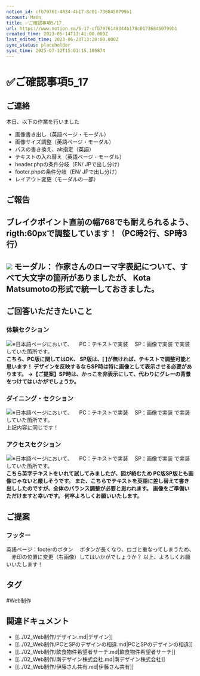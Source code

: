 ```yaml
---
notion_id: cfb79761-4834-4b17-8c01-7368450799b1
account: Main
title: ✅ご確認事項5/17
url: https://www.notion.so/5-17-cfb7976148344b178c017368450799b1
created_time: 2023-05-14T13:41:00.000Z
last_edited_time: 2023-06-23T13:20:00.000Z
sync_status: placeholder
sync_time: 2025-07-12T15:01:15.105874
---
```

# ✅ご確認事項5_17

## ご連絡
本日、以下の作業を行いました
- 画像書き出し（英語ページ・モーダル）
- 画像サイズ調整（英語ページ・モーダル）
- パスの書き換え、alt指定（英語）
- テキストの入れ替え（英語ページ・モーダル）
- header.phpの条件分岐（EN/ JPで出し分け）
- footer.phpの条件分岐（EN/ JPで出し分け）
- レイアウト変更（モーダルの一部）
## ご報告
**ブレイクポイント直前の幅768でも耐えられるよう、
rigth:60pxで調整しています！（PC時2行、SP時3行）**
---
![](https://prod-files-secure.s3.us-west-2.amazonaws.com/736adce6-a3a4-4a64-9f74-d9aa055c96d2/ef65ef0e-72d6-454a-8364-9ceaa62d7204/%E4%BD%9C%E5%AE%B6%E3%81%95%E3%82%93%E3%81%AE%E3%83%AD%E3%83%BC%E3%83%9E%E5%AD%97%E8%A1%A8%E8%A8%98%E3%81%A7%E3%81%99%E3%81%8C%E3%80%81%E5%85%88%E9%A0%AD%E5%A4%A7%E6%96%87%E5%AD%97%E3%81%A7%E6%AE%8B%E3%82%8A%E3%81%AF%E5%B0%8F%E6%96%87%E5%AD%97%E3%81%A7%E7%B5%B1%E4%B8%80%E3%81%97%E3%81%A6%E3%81%84%E3%81%BE%E3%81%99%E3%80%82.jpg?X-Amz-Algorithm=AWS4-HMAC-SHA256&X-Amz-Content-Sha256=UNSIGNED-PAYLOAD&X-Amz-Credential=ASIAZI2LB466ULG4CMND%2F20250719%2Fus-west-2%2Fs3%2Faws4_request&X-Amz-Date=20250719T043832Z&X-Amz-Expires=3600&X-Amz-Security-Token=IQoJb3JpZ2luX2VjEIT%2F%2F%2F%2F%2F%2F%2F%2F%2F%2FwEaCXVzLXdlc3QtMiJHMEUCIQDhA7fqyt%2B6Gn9QobbVXCeTiX06YfErV7SGkmcquTMdSQIgfUqvBLDNIOiMTzRZbvfLLvJQXk%2BPwxMnZ1IZMOQ0MekqiAQInf%2F%2F%2F%2F%2F%2F%2F%2F%2F%2FARAAGgw2Mzc0MjMxODM4MDUiDORetyhyCU194VbnNCrcAxQv2%2FjtOADlqHfMIPT5ngfZjE03kke47ABXsGfZxqmu3ho0ha7VwHB4DvE1azQSp%2F1%2BVMfv%2BVGhps5qwaRYxXqp1dyR4ThvzlzXDFFyqLriBHw3YbfHIpg%2BdGqcnZBjqvkZJ%2FdTGH88pC9NMb%2Fv4FkngTb1er07ZnQQAKAojnrHAVqPxx0LVsOgkr24hVeuK%2Bx%2BOStL2o7EggY%2FAWMSH4CO8S6XPoupnL6AOdRU%2FXYwk9uDn2VFoLozp5hh6bJ7fsuerDAq6nFlH8Uj0rPmRIthkG%2FKH%2BcTt7C3dSH6JNoJre6K9wycq%2Fi4wFSXOkirkjRYiLsd1iq6vIfLd2iCEQoX0gzgnxYYhnG8FfAyYAzB3mLJ62bRCaVAzMi%2FbsVdXLVr321DmoxIcQwnI8yQiR8PhCj%2F3rxY83gi9F%2FPp%2BZz0ENq%2F5bAO3r%2BZX9LDnRoGr3P25vrxp3MC8JWHpSOHvvTXsiL6wKbqHtr1OqwwXMBFwB9uCf2n5RI1exHFpMr%2F6CV0pS8z%2Bh6FruNv1ADoQiFTFRj6agYMHcUh2dOvLySRV8N8P6xNcWwqmEW%2FDJrF76qY8J2OywMM9tv4%2BUIncwFaYshasbomgd2ZSD4%2B8I8ymDDjH%2BykHyf4ex%2FMPuq7MMGOqUBHBQgXDrI3QtDfq6JwvMp0I4Ch57ZI4CFr3Ope%2FQoRChcvCchUB2Zp8vW6iq45uhxasNXc2kH%2Bs4wt144n5eJ%2Bd3DtJYG7zB1AAbiCSh6EuSvF%2BH02RGXHJAyRSDRquvQwmHzGxWHkllcVrX3%2FG7IxQyT4ANe8Ztkp00Keq71rKyVCRMtaM7saRcuiU76mqzX61D36F0%2Fx%2BXCDHzrEMV5S1iBnatz&X-Amz-Signature=8a657d5c8517d4b4b851fc2f1aa839e91affc46a1adb4337838e9e03051158e6&X-Amz-SignedHeaders=host&x-amz-checksum-mode=ENABLED&x-id=GetObject)
モーダル：
作家さんのローマ字表記について、すべて大文字の箇所がありましたが、
Kota Matsumotoの形式で統一しておきました。
---
## ご回答いただきたいこと
### 体験セクション
![※日本語ページにおいて、
　PC：テキストで実装
　SP：画像で実装
で実装していた箇所です。](https://prod-files-secure.s3.us-west-2.amazonaws.com/736adce6-a3a4-4a64-9f74-d9aa055c96d2/957ba5ad-8ab2-400f-80e0-a307d6a81919/Untitled.png?X-Amz-Algorithm=AWS4-HMAC-SHA256&X-Amz-Content-Sha256=UNSIGNED-PAYLOAD&X-Amz-Credential=ASIAZI2LB466ULG4CMND%2F20250719%2Fus-west-2%2Fs3%2Faws4_request&X-Amz-Date=20250719T043833Z&X-Amz-Expires=3600&X-Amz-Security-Token=IQoJb3JpZ2luX2VjEIT%2F%2F%2F%2F%2F%2F%2F%2F%2F%2FwEaCXVzLXdlc3QtMiJHMEUCIQDhA7fqyt%2B6Gn9QobbVXCeTiX06YfErV7SGkmcquTMdSQIgfUqvBLDNIOiMTzRZbvfLLvJQXk%2BPwxMnZ1IZMOQ0MekqiAQInf%2F%2F%2F%2F%2F%2F%2F%2F%2F%2FARAAGgw2Mzc0MjMxODM4MDUiDORetyhyCU194VbnNCrcAxQv2%2FjtOADlqHfMIPT5ngfZjE03kke47ABXsGfZxqmu3ho0ha7VwHB4DvE1azQSp%2F1%2BVMfv%2BVGhps5qwaRYxXqp1dyR4ThvzlzXDFFyqLriBHw3YbfHIpg%2BdGqcnZBjqvkZJ%2FdTGH88pC9NMb%2Fv4FkngTb1er07ZnQQAKAojnrHAVqPxx0LVsOgkr24hVeuK%2Bx%2BOStL2o7EggY%2FAWMSH4CO8S6XPoupnL6AOdRU%2FXYwk9uDn2VFoLozp5hh6bJ7fsuerDAq6nFlH8Uj0rPmRIthkG%2FKH%2BcTt7C3dSH6JNoJre6K9wycq%2Fi4wFSXOkirkjRYiLsd1iq6vIfLd2iCEQoX0gzgnxYYhnG8FfAyYAzB3mLJ62bRCaVAzMi%2FbsVdXLVr321DmoxIcQwnI8yQiR8PhCj%2F3rxY83gi9F%2FPp%2BZz0ENq%2F5bAO3r%2BZX9LDnRoGr3P25vrxp3MC8JWHpSOHvvTXsiL6wKbqHtr1OqwwXMBFwB9uCf2n5RI1exHFpMr%2F6CV0pS8z%2Bh6FruNv1ADoQiFTFRj6agYMHcUh2dOvLySRV8N8P6xNcWwqmEW%2FDJrF76qY8J2OywMM9tv4%2BUIncwFaYshasbomgd2ZSD4%2B8I8ymDDjH%2BykHyf4ex%2FMPuq7MMGOqUBHBQgXDrI3QtDfq6JwvMp0I4Ch57ZI4CFr3Ope%2FQoRChcvCchUB2Zp8vW6iq45uhxasNXc2kH%2Bs4wt144n5eJ%2Bd3DtJYG7zB1AAbiCSh6EuSvF%2BH02RGXHJAyRSDRquvQwmHzGxWHkllcVrX3%2FG7IxQyT4ANe8Ztkp00Keq71rKyVCRMtaM7saRcuiU76mqzX61D36F0%2Fx%2BXCDHzrEMV5S1iBnatz&X-Amz-Signature=06670e5326ab4a42091a0c2d302316ae348dfff90411607010dad6d3aed6c8ae&X-Amz-SignedHeaders=host&x-amz-checksum-mode=ENABLED&x-id=GetObject)
**こちら、PC版に関してはOK、
SP版は、[ ]が無ければ、テキストで調整可能と思います！
デザインを反映するならSP時は特に画像として表示させる必要があります。
→【ご提案】SP時は、かっこを非表示にして、代わりにグレーの背景をつけてはいかがでしょうか。**



### ダイニング・セクション
![※日本語ページにおいて、
　PC：テキストで実装
　SP：画像で実装
で実装していた箇所です。](https://prod-files-secure.s3.us-west-2.amazonaws.com/736adce6-a3a4-4a64-9f74-d9aa055c96d2/cab3ffce-732c-4ea4-9a91-c5e06c54b70a/Untitled.png?X-Amz-Algorithm=AWS4-HMAC-SHA256&X-Amz-Content-Sha256=UNSIGNED-PAYLOAD&X-Amz-Credential=ASIAZI2LB466ULG4CMND%2F20250719%2Fus-west-2%2Fs3%2Faws4_request&X-Amz-Date=20250719T043833Z&X-Amz-Expires=3600&X-Amz-Security-Token=IQoJb3JpZ2luX2VjEIT%2F%2F%2F%2F%2F%2F%2F%2F%2F%2FwEaCXVzLXdlc3QtMiJHMEUCIQDhA7fqyt%2B6Gn9QobbVXCeTiX06YfErV7SGkmcquTMdSQIgfUqvBLDNIOiMTzRZbvfLLvJQXk%2BPwxMnZ1IZMOQ0MekqiAQInf%2F%2F%2F%2F%2F%2F%2F%2F%2F%2FARAAGgw2Mzc0MjMxODM4MDUiDORetyhyCU194VbnNCrcAxQv2%2FjtOADlqHfMIPT5ngfZjE03kke47ABXsGfZxqmu3ho0ha7VwHB4DvE1azQSp%2F1%2BVMfv%2BVGhps5qwaRYxXqp1dyR4ThvzlzXDFFyqLriBHw3YbfHIpg%2BdGqcnZBjqvkZJ%2FdTGH88pC9NMb%2Fv4FkngTb1er07ZnQQAKAojnrHAVqPxx0LVsOgkr24hVeuK%2Bx%2BOStL2o7EggY%2FAWMSH4CO8S6XPoupnL6AOdRU%2FXYwk9uDn2VFoLozp5hh6bJ7fsuerDAq6nFlH8Uj0rPmRIthkG%2FKH%2BcTt7C3dSH6JNoJre6K9wycq%2Fi4wFSXOkirkjRYiLsd1iq6vIfLd2iCEQoX0gzgnxYYhnG8FfAyYAzB3mLJ62bRCaVAzMi%2FbsVdXLVr321DmoxIcQwnI8yQiR8PhCj%2F3rxY83gi9F%2FPp%2BZz0ENq%2F5bAO3r%2BZX9LDnRoGr3P25vrxp3MC8JWHpSOHvvTXsiL6wKbqHtr1OqwwXMBFwB9uCf2n5RI1exHFpMr%2F6CV0pS8z%2Bh6FruNv1ADoQiFTFRj6agYMHcUh2dOvLySRV8N8P6xNcWwqmEW%2FDJrF76qY8J2OywMM9tv4%2BUIncwFaYshasbomgd2ZSD4%2B8I8ymDDjH%2BykHyf4ex%2FMPuq7MMGOqUBHBQgXDrI3QtDfq6JwvMp0I4Ch57ZI4CFr3Ope%2FQoRChcvCchUB2Zp8vW6iq45uhxasNXc2kH%2Bs4wt144n5eJ%2Bd3DtJYG7zB1AAbiCSh6EuSvF%2BH02RGXHJAyRSDRquvQwmHzGxWHkllcVrX3%2FG7IxQyT4ANe8Ztkp00Keq71rKyVCRMtaM7saRcuiU76mqzX61D36F0%2Fx%2BXCDHzrEMV5S1iBnatz&X-Amz-Signature=3f5ef6b95ecf863e4f06bd5c69183cba487c5cd5f1eae3ac9d50ef90f5f1f996&X-Amz-SignedHeaders=host&x-amz-checksum-mode=ENABLED&x-id=GetObject)
上記内容に同じです！
### アクセスセクション
![※日本語ページにおいて、
　PC：テキストで実装
　SP：画像で実装
で実装していた箇所です。](https://prod-files-secure.s3.us-west-2.amazonaws.com/736adce6-a3a4-4a64-9f74-d9aa055c96d2/56797762-fc10-4aec-b704-278f889c3d4e/01%E8%8B%B1%E8%AA%9E%E7%89%88%E3%81%AE%E7%94%BB%E5%83%8F%E3%82%92%E7%94%A8%E7%B4%99%E3%81%97%E3%81%A6%E9%A0%82%E3%81%8D%E3%81%9F%E3%81%84.jpg?X-Amz-Algorithm=AWS4-HMAC-SHA256&X-Amz-Content-Sha256=UNSIGNED-PAYLOAD&X-Amz-Credential=ASIAZI2LB466ULG4CMND%2F20250719%2Fus-west-2%2Fs3%2Faws4_request&X-Amz-Date=20250719T043833Z&X-Amz-Expires=3600&X-Amz-Security-Token=IQoJb3JpZ2luX2VjEIT%2F%2F%2F%2F%2F%2F%2F%2F%2F%2FwEaCXVzLXdlc3QtMiJHMEUCIQDhA7fqyt%2B6Gn9QobbVXCeTiX06YfErV7SGkmcquTMdSQIgfUqvBLDNIOiMTzRZbvfLLvJQXk%2BPwxMnZ1IZMOQ0MekqiAQInf%2F%2F%2F%2F%2F%2F%2F%2F%2F%2FARAAGgw2Mzc0MjMxODM4MDUiDORetyhyCU194VbnNCrcAxQv2%2FjtOADlqHfMIPT5ngfZjE03kke47ABXsGfZxqmu3ho0ha7VwHB4DvE1azQSp%2F1%2BVMfv%2BVGhps5qwaRYxXqp1dyR4ThvzlzXDFFyqLriBHw3YbfHIpg%2BdGqcnZBjqvkZJ%2FdTGH88pC9NMb%2Fv4FkngTb1er07ZnQQAKAojnrHAVqPxx0LVsOgkr24hVeuK%2Bx%2BOStL2o7EggY%2FAWMSH4CO8S6XPoupnL6AOdRU%2FXYwk9uDn2VFoLozp5hh6bJ7fsuerDAq6nFlH8Uj0rPmRIthkG%2FKH%2BcTt7C3dSH6JNoJre6K9wycq%2Fi4wFSXOkirkjRYiLsd1iq6vIfLd2iCEQoX0gzgnxYYhnG8FfAyYAzB3mLJ62bRCaVAzMi%2FbsVdXLVr321DmoxIcQwnI8yQiR8PhCj%2F3rxY83gi9F%2FPp%2BZz0ENq%2F5bAO3r%2BZX9LDnRoGr3P25vrxp3MC8JWHpSOHvvTXsiL6wKbqHtr1OqwwXMBFwB9uCf2n5RI1exHFpMr%2F6CV0pS8z%2Bh6FruNv1ADoQiFTFRj6agYMHcUh2dOvLySRV8N8P6xNcWwqmEW%2FDJrF76qY8J2OywMM9tv4%2BUIncwFaYshasbomgd2ZSD4%2B8I8ymDDjH%2BykHyf4ex%2FMPuq7MMGOqUBHBQgXDrI3QtDfq6JwvMp0I4Ch57ZI4CFr3Ope%2FQoRChcvCchUB2Zp8vW6iq45uhxasNXc2kH%2Bs4wt144n5eJ%2Bd3DtJYG7zB1AAbiCSh6EuSvF%2BH02RGXHJAyRSDRquvQwmHzGxWHkllcVrX3%2FG7IxQyT4ANe8Ztkp00Keq71rKyVCRMtaM7saRcuiU76mqzX61D36F0%2Fx%2BXCDHzrEMV5S1iBnatz&X-Amz-Signature=bc1d348dba8e1b875124a4cc5e3f3081ee79f9d73534ae5198acdcbbf5d4e748&X-Amz-SignedHeaders=host&x-amz-checksum-mode=ENABLED&x-id=GetObject)
**こちら英字テキストをいれて試してみましたが、図が絡むため
PC版SP版とも画像じゃないと厳しそうです。
また、こちらでテキストを英語に差し替えて書き出ししたのですが、全体のバランス調整が必要と思われます。
画像をご準備いただけますと幸いです。
何卒よろしくお願いいたします。**
## ご提案
### フッター
英語ページ：footerのボタン
　ボタンが長くなり、ロゴと重なってしまうため、
　赤印の位置に変更（右画像）してはいかがでしょうか？
以上、よろしくお願いいたします！

## タグ

#Web制作 

## 関連ドキュメント

- [[../02_Web制作/デザイン.md|デザイン]]
- [[../02_Web制作/PCとSPのデザインの相違.md|PCとSPのデザインの相違]]
- [[../02_Web制作/飲食物件希望者サーチ.md|飲食物件希望者サーチ]]
- [[../02_Web制作/南デザイン株式会社.md|南デザイン株式会社]]
- [[../02_Web制作/伊藤さん共有.md|伊藤さん共有]]
